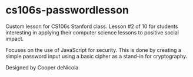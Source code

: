 # cs106s-passwordlesson
Custom lesson for CS106s Stanford class. Lesson #2 of 10 for students interesting in applying their computer science lessons to positive social impact.

Focuses on the use of JavaScript for security. This is done by creating a simple password input using a basic cipher as a stand-in for cryptography.

Designed by Cooper deNicola
